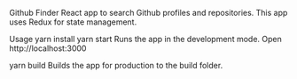 Github Finder
React app to search Github profiles and repositories. This app uses Redux for state management.

Usage
yarn install
yarn start
Runs the app in the development mode.
Open http://localhost:3000

yarn build
Builds the app for production to the build folder.
